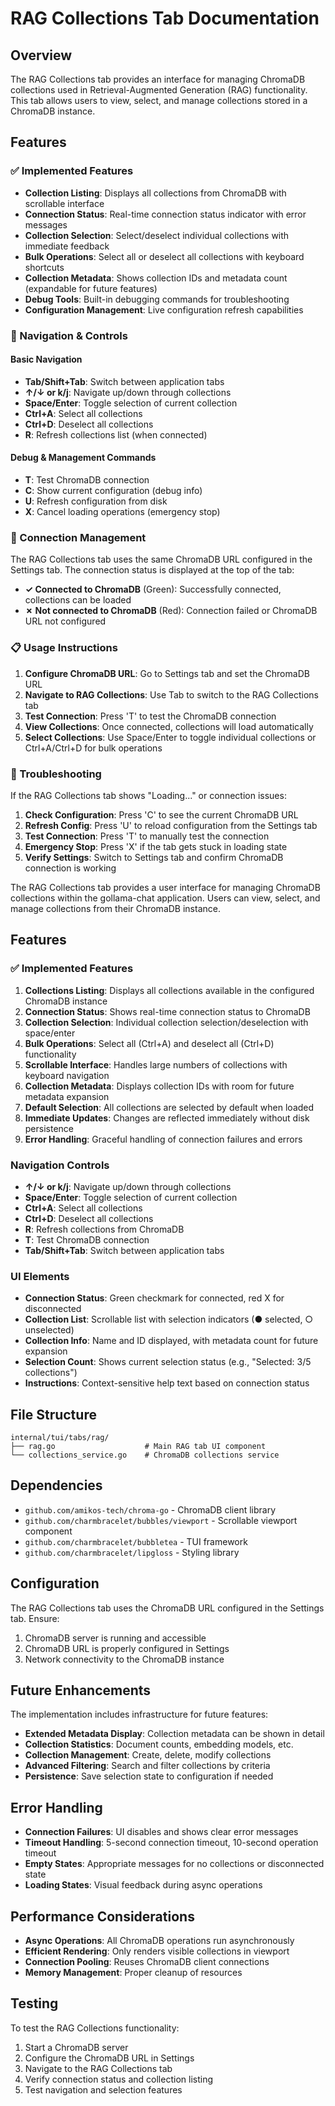 # RAG Collections Tab Documentation

## Overview
The RAG Collections tab provides an interface for managing ChromaDB collections used in Retrieval-Augmented Generation (RAG) functionality. This tab allows users to view, select, and manage collections stored in a ChromaDB instance.

## Features

### ✅ Implemented Features
- **Collection Listing**: Displays all collections from ChromaDB with scrollable interface
- **Connection Status**: Real-time connection status indicator with error messages
- **Collection Selection**: Select/deselect individual collections with immediate feedback
- **Bulk Operations**: Select all or deselect all collections with keyboard shortcuts
- **Collection Metadata**: Shows collection IDs and metadata count (expandable for future features)
- **Debug Tools**: Built-in debugging commands for troubleshooting
- **Configuration Management**: Live configuration refresh capabilities

### 🚀 Navigation & Controls

#### Basic Navigation
- **Tab/Shift+Tab**: Switch between application tabs
- **↑/↓ or k/j**: Navigate up/down through collections
- **Space/Enter**: Toggle selection of current collection
- **Ctrl+A**: Select all collections
- **Ctrl+D**: Deselect all collections
- **R**: Refresh collections list (when connected)

#### Debug & Management Commands
- **T**: Test ChromaDB connection
- **C**: Show current configuration (debug info)
- **U**: Refresh configuration from disk
- **X**: Cancel loading operations (emergency stop)

### 🔧 Connection Management

The RAG Collections tab uses the same ChromaDB URL configured in the Settings tab. The connection status is displayed at the top of the tab:

- **✓ Connected to ChromaDB** (Green): Successfully connected, collections can be loaded
- **✗ Not connected to ChromaDB** (Red): Connection failed or ChromaDB URL not configured

### 📋 Usage Instructions

1. **Configure ChromaDB URL**: Go to Settings tab and set the ChromaDB URL
2. **Navigate to RAG Collections**: Use Tab to switch to the RAG Collections tab
3. **Test Connection**: Press 'T' to test the ChromaDB connection
4. **View Collections**: Once connected, collections will load automatically
5. **Select Collections**: Use Space/Enter to toggle individual collections or Ctrl+A/Ctrl+D for bulk operations

### 🐛 Troubleshooting

If the RAG Collections tab shows "Loading..." or connection issues:

1. **Check Configuration**: Press 'C' to see the current ChromaDB URL
2. **Refresh Config**: Press 'U' to reload configuration from the Settings tab
3. **Test Connection**: Press 'T' to manually test the connection
4. **Emergency Stop**: Press 'X' if the tab gets stuck in loading state
5. **Verify Settings**: Switch to Settings tab and confirm ChromaDB connection is working

The RAG Collections tab provides a user interface for managing ChromaDB collections within the gollama-chat application. Users can view, select, and manage collections from their ChromaDB instance.

## Features

### ✅ Implemented Features

1. **Collections Listing**: Displays all collections available in the configured ChromaDB instance
2. **Connection Status**: Shows real-time connection status to ChromaDB
3. **Collection Selection**: Individual collection selection/deselection with space/enter
4. **Bulk Operations**: Select all (Ctrl+A) and deselect all (Ctrl+D) functionality
5. **Scrollable Interface**: Handles large numbers of collections with keyboard navigation
6. **Collection Metadata**: Displays collection IDs with room for future metadata expansion
7. **Default Selection**: All collections are selected by default when loaded
8. **Immediate Updates**: Changes are reflected immediately without disk persistence
9. **Error Handling**: Graceful handling of connection failures and errors

### Navigation Controls

- **↑/↓ or k/j**: Navigate up/down through collections
- **Space/Enter**: Toggle selection of current collection
- **Ctrl+A**: Select all collections
- **Ctrl+D**: Deselect all collections
- **R**: Refresh collections from ChromaDB
- **T**: Test ChromaDB connection
- **Tab/Shift+Tab**: Switch between application tabs

### UI Elements

- **Connection Status**: Green checkmark for connected, red X for disconnected
- **Collection List**: Scrollable list with selection indicators (● selected, ○ unselected)
- **Collection Info**: Name and ID displayed, with metadata count for future expansion
- **Selection Count**: Shows current selection status (e.g., "Selected: 3/5 collections")
- **Instructions**: Context-sensitive help text based on connection status

## File Structure

```
internal/tui/tabs/rag/
├── rag.go                    # Main RAG tab UI component
└── collections_service.go    # ChromaDB collections service
```

## Dependencies

- `github.com/amikos-tech/chroma-go` - ChromaDB client library
- `github.com/charmbracelet/bubbles/viewport` - Scrollable viewport component
- `github.com/charmbracelet/bubbletea` - TUI framework
- `github.com/charmbracelet/lipgloss` - Styling library

## Configuration

The RAG Collections tab uses the ChromaDB URL configured in the Settings tab. Ensure:

1. ChromaDB server is running and accessible
2. ChromaDB URL is properly configured in Settings
3. Network connectivity to the ChromaDB instance

## Future Enhancements

The implementation includes infrastructure for future features:

- **Extended Metadata Display**: Collection metadata can be shown in detail
- **Collection Statistics**: Document counts, embedding models, etc.
- **Collection Management**: Create, delete, modify collections
- **Advanced Filtering**: Search and filter collections by criteria
- **Persistence**: Save selection state to configuration if needed

## Error Handling

- **Connection Failures**: UI disables and shows clear error messages
- **Timeout Handling**: 5-second connection timeout, 10-second operation timeout
- **Empty States**: Appropriate messages for no collections or disconnected state
- **Loading States**: Visual feedback during async operations

## Performance Considerations

- **Async Operations**: All ChromaDB operations run asynchronously
- **Efficient Rendering**: Only renders visible collections in viewport
- **Connection Pooling**: Reuses ChromaDB client connections
- **Memory Management**: Proper cleanup of resources

## Testing

To test the RAG Collections functionality:

1. Start a ChromaDB server
2. Configure the ChromaDB URL in Settings
3. Navigate to the RAG Collections tab
4. Verify connection status and collection listing
5. Test navigation and selection features
